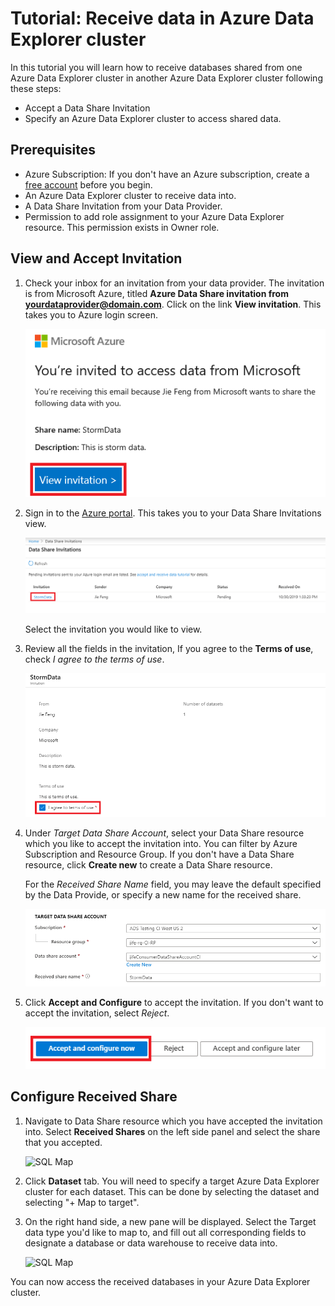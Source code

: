 # Tutorial: Receive data in Azure Data Explorer cluster 

In this tutorial you will learn how to receive databases shared from one Azure Data Explorer cluster in another Azure Data Explorer cluster following these steps:

* Accept a Data Share Invitation
* Specify an Azure Data Explorer cluster to access shared data. 

## Prerequisites

* Azure Subscription: If you don't have an Azure subscription, create a [free account](https://azure.microsoft.com/free/) before you begin.
* An Azure Data Explorer cluster to receive data into.
* A Data Share Invitation from your Data Provider.
* Permission to add role assignment to your Azure Data Explorer resource. This permission exists in Owner role.

## View and Accept Invitation

1. Check your inbox for an invitation from your data provider. The invitation is from Microsoft Azure, titled **Azure Data Share invitation from <yourdataprovider@domain.com>**. Click on the link **View invitation**. This takes you to Azure login screen.

    ![InvitationEmail](./media/invitation-email.png "Invitation Email") 

1. Sign in to the [Azure portal](https://portal.azure.com/). This takes you to your Data Share Invitations view.

    ![Invitations](./media/invitations.png "List of invitations") 

    Select the invitation you would like to view. 

1. Review all the fields in the invitation, If you agree to the **Terms of use**, check *I agree to the terms of use*. 

    ![Terms of use](./media/terms-of-use.png "Terms of use") 

1. Under *Target Data Share Account*, select your Data Share resource which you like to accept the invitation into. You can filter by Azure Subscription and Resource Group. If you don't have a Data Share resource, click **Create new** to create a Data Share resource. 

    For the *Received Share Name* field, you may leave the default specified by the Data Provide, or specify a new name for the received share. 

    ![Target data share account](./media/target-data-share.png "Target data share account") 

1. Click **Accept and Configure** to accept the invitation. If you don't want to accept the invitation, select *Reject*. 

    ![Accept options](./media/accept-options.png "Accept options") 


## Configure Received Share
1. Navigate to Data Share resource which you have accepted the invitation into.  Select **Received Shares** on the left side panel and select the share that you accepted. 

    ![SQL Map](./media/sql-mapping.png)

1. Click **Dataset** tab. You will need to specify a target Azure Data Explorer cluster for each dataset. This can be done by selecting the dataset and selecting "+ Map to target". 

1. On the right hand side, a new pane will be displayed. Select the Target data type you'd like to map to, and fill out all corresponding fields to designate a database or data warehouse to receive data into. 

    ![SQL Map](./media/sql-map-to-target.png)

You can now access the received databases in your Azure Data Explorer cluster. 
